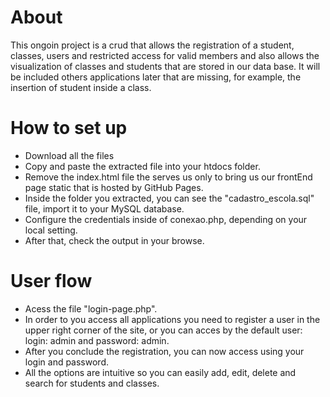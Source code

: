 # About 

This ongoin project is a crud that allows the registration of a student, classes,
users and restricted access for valid members and also allows the visualization of
classes and students that are stored in our data base. 
It will be included others applications later that are missing, for example, the insertion of student inside a class.



# How to set up

  - Download all the files
  - Copy and paste the extracted file into your htdocs folder.
  - Remove the index.html file the serves us only to bring us our frontEnd page static that is hosted by GitHub Pages.
  - Inside the folder you extracted, you can see the "cadastro_escola.sql" file, import it to your MySQL database.
  - Configure the credentials inside of conexao.php, depending on your local setting.
  - After that, check the output in your browse.

# User flow
  
  - Acess the file "login-page.php".
  - In order to you access all applications you need to register a user in the upper right corner of the site, or you can acces by the default user:
  login: admin and password: admin.
  - After you conclude the registration, you can now access using your login and password.
  - All the options are intuitive so you can easily add, edit, delete and search for students and classes.
